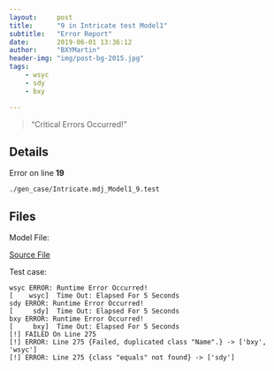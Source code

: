 ```yaml
---
layout:     post
title:      "9 in Intricate test Model1"
subtitle:   "Error Report"
date:       2019-06-01 13:36:12
author:     "BXYMartin"
header-img: "img/post-bg-2015.jpg"
tags:
    - wsyc
    - sdy
    - bxy

---
```


> “Critical Errors Occurred!”


## Details

Error on line **19**

```
./gen_case/Intricate.mdj_Model1_9.test
```

## Files

Model File:

[Source File](https://github.com/BXYMartin/OO-Public/blob/master/test_mdj/Intricate.mdj)

Test case:

```
wsyc ERROR: Runtime Error Occurred!
[    wsyc]  Time Out: Elapsed For 5 Seconds
sdy ERROR: Runtime Error Occurred!
[     sdy]  Time Out: Elapsed For 5 Seconds
bxy ERROR: Runtime Error Occurred!
[     bxy]  Time Out: Elapsed For 5 Seconds
[!] FAILED On Line 275
[!] ERROR: Line 275 {Failed, duplicated class "Name".} -> ['bxy', 'wsyc']
[!] ERROR: Line 275 {class "equals" not found} -> ['sdy']
```



